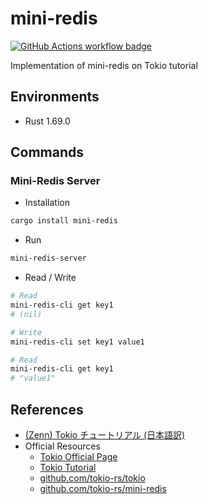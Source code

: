 # mini-redis

[![GitHub Actions workflow badge][github-actions-badge]][github-actions-url]

[github-actions-badge]: https://github.com/nukopy/mini-redis/actions/workflows/ci.yml/badge.svg?branch=main
[github-actions-url]: https://github.com/nukopy/mini-redis/actions/workflows/ci.yml?query=branch:main

Implementation of mini-redis on Tokio tutorial

## Environments

- Rust 1.69.0

## Commands

### Mini-Redis Server

- Installation

```sh
cargo install mini-redis
```

- Run

```sh
mini-redis-server
```

- Read / Write

```sh
# Read
mini-redis-cli get key1
# (nil)

# Write
mini-redis-cli set key1 value1

# Read
mini-redis-cli get key1
# "value1"
```

## References

- [(Zenn) Tokio チュートリアル (日本語訳)](https://zenn.dev/magurotuna/books/tokio-tutorial-ja)
- Official Resources
  - [Tokio Official Page](https://tokio.rs/)
  - [Tokio Tutorial](https://tokio.rs/tokio/tutorial)
  - [github.com/tokio-rs/tokio](https://github.com/tokio-rs/tokio)
  - [github.com/tokio-rs/mini-redis](https://github.com/tokio-rs/mini-redis)
